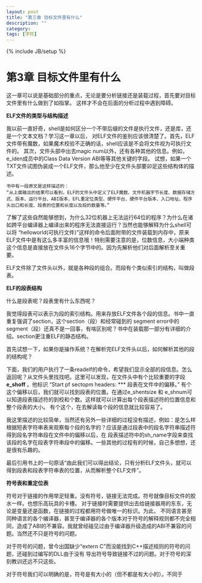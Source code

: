 ```yaml
---
layout: post
title: "第三章 目标文件里有什么"
description: ""
category: 
tags: [字符]
---
```

{% include JB/setup %}

第3章 目标文件里有什么
=========================
这一章可以说是基础部分的重点，无论是要分析链接还是装载过程，首先要对目标文件里有什么做到了如指掌。
这样才不会在后面的分析过程中遇到障碍。

**ELF文件的类型与结构描述**

我以前一直好奇，shell是如何区分一个不带后缀的文件是执行文件，还是库，还是一个文本文档？学习这一章以后，
对ELF文件的鉴别应该很清楚了。首先，ELF文件带有魔数，如果魔术校验不正确的话，shell应该是不会将文件视为可执行文件的。
其次，文件头部中出去magic num以外，还有各种其他的信息。例如，e_iden成员中的Class Data Version ABI等等其他关键的字段。
试想，如果一个TXT文件试图伪装成一个ELF文件，那么他至少在文件头部要卯足这些结构体的描述。

    书中有一段原文是这样描述的：
    “从上面输出的结果可以看到，ELF的文件头中定义了ELF魔数、文件机器字节长度、数据存储方式、版本、运行平台、ABI版本、EFL重定位类型、硬件平台、硬件平台版本、入口地址、程序头出口和长度、段表的位置和长度以及段的数量等。”
    
了解了这些自然能够想到，为什么32位机器上无法运行64位的程序？为什么在诸如跨平台编译器上编译出来的程序无法直接运行？当然也能够解释为什么shell可以将
“helloworld(可执行文件)”这样的命令后面附带的文件装载到内存中，原来ELF文件中是有这么多丰富的信息哦！特别需要注意的是，位数信息，大小端种类这个信息是直接放在文件头16个字节中的。因为先解析他们对后面解析至关重要。

ELF文件除了文件头以外，就是各种段的组合。而段有个类似索引的结构，叫做段表。


**ELF的段表结构**

什么是段表呢？段表里有什么东西呢？

我觉得段表可以表示为段的索引结构。用来存放ELF文件各个段的信息。书中一直重复强调了section，这个section（段）和经常碰到的 segment error中的segment（段）还真不是一回事，有啥区别呢？书中在装载那一部分有详细的介绍。section更注重ELF的静态结构。

首先试想一下，如果你是操作系统？在解析完ELF文件头以后，如何解析其他的段的结构呢？

下面，我们的用户执行了一条readelf的命令，希望我们显示全部的段信息。怎么返回呢？从文件头里找找吧。这里可以发现，在文件头中有个比较重要的字段 **e_shoff** 。他标识 “Start pf sectopm headers: *** 段表在文件中的偏移。”
有个这个偏移以后，我们就可以找到段表的位置。在通过e_shentsize 和 e_shnum可以知道段表描述符的到校和个数。这样就可以计算出每个段表描述符的位置信息和整个段表的大小。
有个这个，在去解读每个段的信息就比较容易了。

我这里描述的比较简单，当然还有另外一些详细的过程没有描述，例如：是怎么样根据短表字符串表来观察每个段的名字的？应该是通过段表中的段名字符串描述符得到段名字符串段在文件中的偏移以后，在
段表描述符中的sh_name字段来查找该段的名字在段表字符串段中的偏移。一些其他的过程有的时候，自己多想想，还是很有乐趣的。

最后引用书上的一句原话“由此我们可以得出结论，只有分析ELF文件头，就可以得到段表和段表字符串表的位置，从而解析整个ELF文件”。

**符号表和重定位表**

符号对于链接的作用举足轻重。没有符号，链接无法完成。符号就像目标文件的胶水一样。也想乐高玩具的卡槽。
对于链接时需要提供出去给链接器用的东东，无论是变量还是函数，在链接的过程都用符号做唯一的标识。为此，
不同语言甚至同种语言的各个编译器，甚至于编译器的各个版本对于符号的解释规则都不完全相同，造成了ABI的不兼容。我就曾经碰见过由于编译器升级造成的ABI不兼容的问题。当然还不只是符号的问题。

对于符号的问题，曾今出国缺少“extern C”而没能找到C++描述规则的符号的问题，还碰到过编写的DLL由于没有
导出符号导致链接不过的问题。对于符号的深刻教训还远不只这些。

对于符号我们可以明确的是，符号是有大小的（但不都是有大小的）。不同于